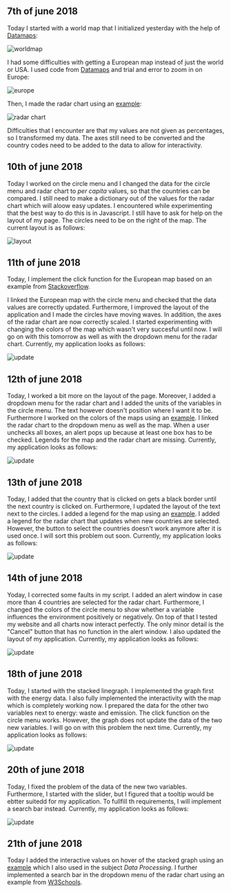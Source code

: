 ## 7th of june 2018
Today I started with a world map that I initialized yesterday with the help of [Datamaps](http://datamaps.github.io/):

![worldmap](/doc/log1.PNG)

I had some difficulties with getting a European map instead of just the world or USA. I used code from [Datamaps](http://datamaps.github.io/) and trial and error to zoom in on Europe:

![europe](/doc/log2.PNG)

Then, I made the radar chart using an [example](https://gist.github.com/nbremer/6506614):

![radar chart](/doc/log3.PNG)

Difficulties that I encounter are that my values are not given as percentages, so I transformed my data. The axes still need to be converted and the country codes need to be added to the data to allow for interactivity.


## 10th of june 2018
Today I worked on the circle menu and I changed the data for the circle menu and radar chart to *per capita* values, so that the countries can be compared. I still need to make a dictionary out of the values for the radar chart which will aloow easy updates. I encountered while experimenting that the best way to do this is in Javascript. I still have to ask for help on the layout of my page. The circles need to be on the right of the map. The current layout is as follows:

![layout](/doc/log4.PNG)

## 11th of june 2018
Today, I implement the click function for the European map based on an example from [Stackoverflow](https://stackoverflow.com/questions/27215394/d3-datamaps-onclick-events-on-bubbles).

I linked the European map with the circle menu and checked that the data values are correctly updated. Furthermore, I improved the layout of the application and I made the circles have moving waves. In addition, the axes of the radar chart are now correctly scaled. I started experimenting with changing the colors of the map which wasn't very succesful until now. I will go on with this tomorrow as well as with the dropdown menu for the radar chart. Currently, my application looks as follows:

![update](/doc/log5.PNG)

## 12th of june 2018
Today, I worked a bit more on the layout of the page. Moreover, I added a dropdown menu for the radar chart and I added the units of the variables in the circle menu. The text however doesn't position where I want it to be. Furthermore I worked on the colors of the maps using an [example](https://github.com/markmarkoh/datamaps/blob/master/src/examples/highmaps_world.html). I linked the radar chart to the dropdown menu as well as the map. When a user unchecks all boxes, an alert pops up because at least one box has to be checked. Legends for the map and the radar chart are missing. Currently, my application looks as follows:

![update](/doc/log6.PNG)

## 13th of june 2018
Today, I added that the country that is clicked on gets a black border until the next country is clicked on. Furthermore, I updated the layout of the text next to the circles. I added a legend for the map using an [example](http://eyeseast.github.io/visible-data/2013/08/27/responsive-legends-with-d3/). I added a legend for the radar chart that updates when new countries are selected. However, the button to select the countries doesn't work anymore after it is used once. I will sort this problem out soon. Currently, my application looks as follows:

![update](/doc/log7.PNG)

## 14th of june 2018
Yoday, I corrected some faults in my script. I added an alert window in case more than 4 countries are selected for the radar chart. Furthermore, I changed the colors of the circle menu to show whether a variable influences the environment positively or negatively. On top of that I tested my website and all charts now interact perfectly. The only minor detail is the "Cancel" button that has no function in the alert window. I also updated the layout of my application. Currently, my application looks as follows:

![update](/doc/log8.PNG)

## 18th of june 2018
Today, I started with the stacked linegraph. I implemented the graph first with the energy data. I also fully implemented the interactivity with the map which is completely working now. I prepared the data for the other two variables next to energy: waste and emission. The click function on the circle menu works. However, the graph does not update the data of the two new variables. I will go on with this problem the next time. Currently, my application looks as follows:

![update](/doc/log9.PNG)

## 20th of june 2018
Today, I fixed the problem of the data of the new two variables. Furthermore, I started with the slider, but I figured that a tooltip would be ebtter suitedd for my application. To fullfill th requirements, I will implement a search bar instead. Currently, my application looks as follows:

![update](/doc/log10.PNG)

## 21th of june 2018
Today I added the interactive values on hover of the stacked graph using an [example](https://bl.ocks.org/larsenmtl/e3b8b7c2ca4787f77d78f58d41c3da91) which I also used in the subject *Data Processing*. I further implemented a search bar in the dropdown menu of the radar chart using an example from [W3Schools](https://www.w3schools.com/howto/howto_js_filter_dropdown.asp).
